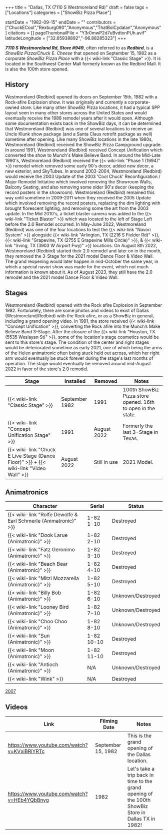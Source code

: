 +++
title = "Dallas, TX (7110 S Westmoreland Rd)"
draft = false
tags = ["Locations"]
categories = ["ShowBiz Pizza Place"]


startDate = "1982-09-15"
endDate = ""
contributors = ["ChuckECool","Rexburg090","Anonymous","ThatBoiCydalan","Anonymous"]
citations = []
pageThumbnailFile = "Y3r0mwP2d7uBvdtxnPUh.avif"
latitudeLongitude = ["32.65938892","-96.88285323"]
+++

***7110 S Westmoreland Rd, Store #949***, often referred to as ***Redbird***, is a *ShowBiz Pizza/Chuck E. Cheese* that opened on September 15, 1982 as a corporate *ShowBiz Pizza Place* with a {{< wiki-link "Classic Stage" >}}. It is located in the Southwest Center Mall formerly known as the Redbird Mall. It is also the 100th store opened.

## History

Westmoreland (Redbird) opened its doors on September 15th, 1982 with a Rock-afire Explosion show. It was originally and currently a corporate-owned store. Like many other ShowBiz Pizza locations, it had a typical SPP layout seen in many other stores across the United States and would eventually receive the 1988 remodel years after it would open. Although some documentation exists back in the ShowBiz days, it can be determined that Westmoreland (Redbird) was one of several locations to receive an Uncle Klunk show package (and a Santa Claus retrofit package as well) sometime after opening. Like many ShowBiz locations in the late 1980s, Westmoreland (Redbird) received the ShowBiz Pizza Campground upgrade. In around 1991, Westmoreland (Redbird) received Concept Unification which converted the show to Munch's Make Believe Band. In around the Mid-Late 1990's, Westmoreland (Redbird) received the {{< wiki-link "Phase 1 (1994)" >}} remodel which removed some early 90's decor, added new decor, a new exterior, and SkyTubes. In around 2003-2004, Westmoreland (Redbird) would receive the 2003 Update of the 2003 'Cool Chuck' Reconfiguration / Major Remodel Initiative which involved removing the Showroom Walls, Balcony Seating, and also removing some older 90's decor (keeping the record posters in the showroom). Westmoreland (Redbird) remained this way until sometime in 2009-2011 when they received the 2005 Update which involved removing the record posters, replacing the dim lighting with brought florescent lighting, and removing some the art from the 2003 update. In the Mid 2010's, a ticket blaster camera was added to the {{< wiki-link "Ticket Blaster" >}} which was located to the left of Stage Left before the 2.0 Remodel occurred. In May-June 2022, Westmoreland (Redbird) was one of the four locations to test the {{< wiki-link "Navori System" >}} alongside {{< wiki-link "Arlington, TX (2216 S Fielder Rd)" >}}, {{< wiki-link "Grapevine, TX (2755 E Grapevine Mills Circle)" >}}, &amp; {{< wiki-link "Irving, TX (3903 W Airport Fwy)" >}} locations. On August 8th 2022, Westmoreland (Redbird) started their 2.0 remodel and later on in the month, they removed the 3-Stage for the 2021 model Dance Floor &amp; Video Wall. The grand reopening would later happen in mid-October the same year, in which a special navori show was made for the event, which not much information is known about it. As of August 2023, they still have the 2.0 remodel and the 2021 model Dance Floor &amp; Video Wall.

## Stages

Westmoreland (Redbird) opened with the Rock afire Explosion in September 1982. Fortunately, there are some photos and videos to exist of Dallas (Westmoreland/Redbird) with the Rock afire, or as a ShowBiz in general, including a grand opening video. In 1991, the store received {{< wiki-link "Concept Unification" >}}, converting the Rock afire into the Munch’s Make Believe Band 3-Stage. After the closure of the {{< wiki-link "Houston, TX (5535 Weslayan St)" >}}, some of the location's stage cosmetics would be sent to this store's stage. The condition of the center and right stages would be deteriorated sometime as early 2021, one of which being the arms of the Helen animatronic often being stuck held out across, which her right arm would eventually be stuck forever during the stage's last months of operation. The stage would eventually be removed around mid-August 2022 in favor of the store's 2.0 remodel.

| Stage                                                                                             | Installed      | Removed      | Notes                                                        |
|---------------------------------------------------------------------------------------------------|----------------|--------------|--------------------------------------------------------------|
| {{< wiki-link "Classic Stage" >}}                                                           | September 1982 | 1991         | 100th ShowBiz Pizza store opened. 16th to open in the state. |
| {{< wiki-link "Concept Unification Stage" >}}                                               | 1991           | August 2022  | Formerly the last 3-Stage in Texas.                          |
| {{< wiki-link "Chuck E Live Stage (Dance Floor)" >}} + {{< wiki-link "Video Wall" >}} | August 2022    | Still in use | 2021 Model.                                                  |

## Animatronics

| Character                                                                 | Serial     | Status            |
|---------------------------------------------------------------------------|------------|-------------------|
| {{< wiki-link "Rolfe Dewolfe &amp; Earl Schmerle (Animatronic)" >}} | 1-82 1-10  | Destroyed         |
| {{< wiki-link "Dook Larue (Animatronic)" >}}                        | 1-82 2-10  | Destroyed         |
| {{< wiki-link "Fatz Geronimo (Animatronic)" >}}                     | 1-82 3-10  | Destroyed         |
| {{< wiki-link "Beach Bear (Animatronic)" >}}                        | 1-82 4-10  | Destroyed         |
| {{< wiki-link "Mitzi Mozzarella (Animatronic)" >}}                  | 1-82 5-10  | Destroyed         |
| {{< wiki-link "Billy Bob (Animatronic)" >}}                         | 1-82 6-10  | Unknown/Destroyed |
| {{< wiki-link "Looney Bird (Animatronic)" >}}                       | 1-82 7-10  | Unknown/Destroyed |
| {{< wiki-link "Choo Choo (Animatronic)" >}}                         | 1-82 8-10  | Unknown/Destroyed |
| {{< wiki-link "Sun (Animatronic)" >}}                               | 1-82 10-10 | Destroyed         |
| {{< wiki-link "Moon (Animatronic)" >}}                              | 1-82 11-10 | Destroyed         |
| {{< wiki-link "Antioch (Animatronic)" >}}                           | N/A        | Unknown/Destroyed |
| {{< wiki-link "Wink" >}}                                            | N/A        | Destroyed         |

[2007](http://showbizpizza.com/photos/cec/tx_dallasredbird/index.html)

## Videos

| Link                                        | Filming Date       | Notes                                                                                                |
|---------------------------------------------|--------------------|------------------------------------------------------------------------------------------------------|
| https://www.youtube.com/watch?v=KVxiBRiYRTc | September 15, 1982 | This is the grand opening of the Dallas location.                                                    |
| https://www.youtube.com/watch?v=HEb4YQbBnyg | 1982               | Let's take a trip back in time to the grand opening of the 100th ShowBiz Store in Dallas TX in 1982! |